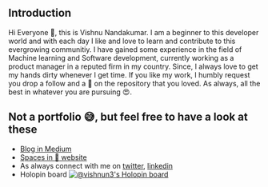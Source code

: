 ## Introduction

Hi Everyone :wave:, this is Vishnu Nandakumar. I am a beginner to this developer world and with each day I like and love to learn and contribute to this evergrowing communitiy.
I have gained some experience in the field of Machine learning and Software development, currently working as a product manager in a reputed firm in my country. Since, I 
always love to get my hands dirty whenever I get time. If you like my work, I humbly request you drop a follow and a :star2: on the repository that you loved. As always, 
all the best in whatever you are pursuing :heart_eyes:.

## Not a portfolio :sweat_smile:, but feel free to have a look at these

- [Blog in Medium](https://medium.com/@nkumarvishnu5)
- [Spaces in :hugs: website](https://huggingface.co/vishnun)
- As always connect with me on [twitter](https://twitter.com/vishnunkumar_), [linkedin](https://www.linkedin.com/in/vishnunkumar)
- Holopin board  [![@vishnun3's Holopin board](https://holopin.me/vishnun3)](https://holopin.io/@vishnun3)
